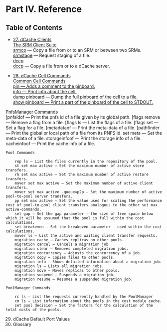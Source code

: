 Part IV. Reference
==================

Table of Contents
------------------

+ [27. dCache Clients](dcache-clients)  
[The SRM Client Suite](reference.md#the-srm-client-suite)  
[srmcp](reference.md#srmcp) — Copy a file from or to an SRM or between two SRMs.  
[srmstage](reference.md#srmstage) — Request staging of a file.  
[dccp](reference.md#dccp)  
[dccp](reference.md#dccp) — Copy a file from or to a dCache server.  

+ [28. dCache Cell Commands](reference.md#dcache-cell-commands)      
[Common Cell Commands](reference.md#common-cell-commands)      
[pin — Adds a comment to the pinboard.](reference.md#pin-adds-a-comment-to-the-pinboard)    
[info — Print info about the cell.](reference.md#info-print-info-about-the-cell)    
[dump pinboard — Dump the full pinboard of the cell to a file.](reference.md#dump-pinboard-dump-the-pinboard-of-the-cell-to-a-file)  
[show pinboard — Print a part of the pinboard of the cell to STDOUT.](reference.md#show-pinboard-print-a-part-of-the-pinboard-of-the-cell-to-stdout)  

[PnfsManager Commands](reference.md#pnfsmanager-commands)  
[pnfsidof — Print the pnfs id of a file given by its global path.
[flags remove — Remove a flag from a file.
[flags ls — List the flags of a file.
[flags set — Set a flag for a file.
[metadataof — Print the meta-data of a file.
[pathfinder — Print the global or local path of a file from its PNFS id.
        set meta — Set the meta-data of a file.
        storageinfoof — Print the storage info of a file.
        cacheinfoof — Print the cache info of a file.

    Pool Commands

        rep ls — List the files currently in the repository of the pool.
        st set max active — Set the maximum number of active store transfers.
        rh set max active — Set the maximum number of active restore transfers.
        mover set max active — Set the maximum number of active client transfers.
        mover set max active -queue=p2p — Set the maximum number of active pool-to-pool server transfers.
        pp set max active — Set the value used for scaling the performance cost of pool-to-pool client transfers analogous to the other set max active-commands.
        set gap — Set the gap parameter - the size of free space below which it will be assumed that the pool is full within the cost calculations.
        set breakeven — Set the breakeven parameter - used within the cost calculations.
        mover ls — List the active and waiting client transfer requests.
        migration cache — Caches replicas on other pools.
        migration cancel — Cancels a migration job
        migration clear — Removes completed migration jobs.
        migration concurrency — Adjusts the concurrency of a job.
        migration copy — Copies files to other pools.
        migration info — Shows detailed information about a migration job.
        migration ls — Lists all migration jobs.
        migration move — Moves replicas to other pools.
        migration suspend — Suspends a migration job.
        migration resume — Resumes a suspended migration job.

    PoolManager Commands

        rc ls — List the requests currently handled by the PoolManager
        cm ls — List information about the pools in the cost module cache.
        set pool decision — Set the factors for the calculation of the total costs of the pools.

29. dCache Default Port Values
30. Glossary
